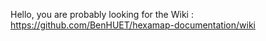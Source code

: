 Hello, you are probably looking for the Wiki : https://github.com/BenHUET/hexamap-documentation/wiki 
